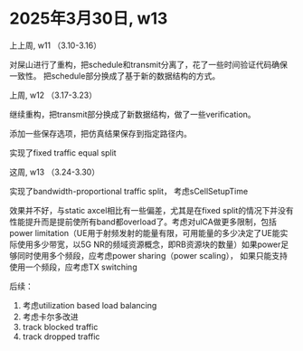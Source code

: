 # 2025年3月30日, w13
上上周, w11 （3.10-3.16）

对屎山进行了重构，把schedule和transmit分离了，花了一些时间验证代码确保一致性。
把schedule部分换成了基于新的数据结构的方式。

上周, w12 （3.17-3.23）

继续重构，把transmit部分换成了新数据结构，做了一些verification。

添加一些保存选项，把仿真结果保存到指定路径内。

实现了fixed traffic equal split

这周, w13 （3.24-3.30）

实现了bandwidth-proportional traffic split， 考虑sCellSetupTime

效果并不好，与static axcel相比有一些偏差，尤其是在fixed split的情况下并没有性能提升而是提前使所有band都overload了。考虑对ulCA做更多限制，包括power limitation（UE用于射频发射的能量有限，可用能量的多少决定了UE能实际使用多少带宽，以5G NR的频域资源概念，即RB资源块的数量）如果power足够同时使用多个频段，应考虑power sharing（power scaling）， 如果只能支持使用一个频段，应考虑TX switching

后续：

1. 考虑utilization based load balancing
2. 考虑卡尔多改进
3. track blocked traffic
4. track dropped traffic